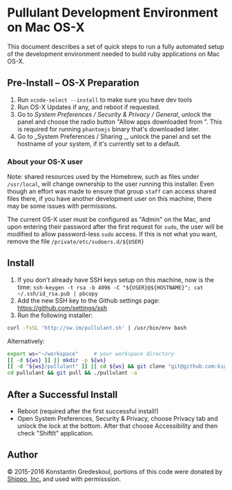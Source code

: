 # Pullulant Development Environment on Mac OS-X

This document describes a set of quick steps to run a fully automated setup of the development
environment needed to build ruby applications on Mac OS-X.

## Pre-Install – OS-X Preparation

  1. Run `xcode-select --install` to make sure you have dev tools
  2. Run OS-X Updates if any, and reboot if requested.
  3. Go to _System Preferences / Security & Privacy / General_, unlock the panel and choose the radio button "Allow apps downloaded from <Anywhere>". This is required for running `phantomjs` binary that's downloaded later.
  4. Go to _System Preferences / Sharing _, unlock the panel and set the hostname of your system, if it's currently set to a default.

### About your OS-X user

Note: shared resources used by the Homebrew, such as files under `/usr/local`, will change ownership
to the user running this installer. Even though an effort was made to ensure that group `staff`
can access shared files there, if you have another development user on this machine, there may
be some issues with permissions.

The current OS-X user must be configured as "Admin" on the Mac, and upon entering their password after the first
request for `sudo`, the user will be modified to allow password-less `sudo` access. If this is not
what you want, remove the file `/private/etc/sudoers.d/${USER}`


## Install

  1. If you don't already have SSH keys setup on this machine, now is the time: `ssh-keygen -t rsa -b 4096 -C "${USER}@${HOSTNAME}"; cat ~/.ssh/id_rsa.pub | pbcopy` 
  2. Add the new SSH key to the Github settings page: https://github.com/settings/ssh
  3. Run the following installer:

```bash
curl -fsSL 'http://sw.im/pullulant.sh' | /usr/bin/env bash
```

Alternatively:

```bash
export ws="~/workspace"     # your workspace directory
[[ -d ${ws} ]] || mkdir -p ${ws}
[[ -d "${ws}/pullulant" ]] || cd ${ws} && git clone "git@github.com:kigster/pullulant.git"
cd pullulant && git pull && ./pullulant -a
```

## After a Successful Install

 * Reboot (required after the first successful install!)
 * Open System Preferences, Security & Privacy, choose Privacy tab and unlock the lock at the bottom. After that choose Accessibility and then check "ShiftIt" application.

## Author

&copy; 2015-2016 Konstantin Gredeskoul, portions of this code were donated by [Shippo, Inc.](http://goshippo.com) and used with permisssion.
